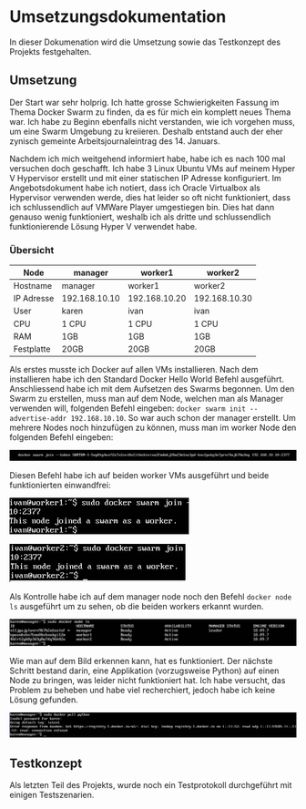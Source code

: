 # Umsetzungsdokumentation

In dieser Dokumenation wird die Umsetzung sowie das Testkonzept des Projekts festgehalten.

## Umsetzung
Der Start war sehr holprig. Ich hatte grosse Schwierigkeiten Fassung im Thema Docker Swarm zu finden, da es für mich ein komplett neues Thema war. Ich habe zu Beginn ebenfalls nicht verstanden, wie ich vorgehen muss, um eine Swarm Umgebung zu kreiieren. Deshalb entstand auch der eher zynisch gemeinte Arbeitsjournaleintrag des 14. Januars.

Nachdem ich mich weitgehend informiert habe, habe ich es nach 100 mal versuchen doch geschafft. Ich habe 3 Linux Ubuntu VMs auf meinem Hyper V Hypervisor erstellt und mit einer statischen IP Adresse konfiguriert. Im Angebotsdokument habe ich notiert, dass ich Oracle Virtualbox als Hypervisor verwenden werde, dies hat leider so oft nicht funktioniert, dass ich schlussendlich auf VMWare Player umgestiegen bin. Dies hat dann genauso wenig funktioniert, weshalb ich als dritte und schlussendlich funktionierende Lösung Hyper V verwendet habe.

### Übersicht

| Node | manager | worker1 | worker2 |
| ------------- | ------------- | ------------- | ------------- |
| Hostname | manager | worker1 | worker2 |
| IP Adresse | 192.168.10.10| 192.168.10.20 | 192.168.10.30 |
| User | karen | ivan | ivan |  
| CPU | 1 CPU | 1 CPU | 1 CPU |
| RAM | 1GB | 1GB | 1GB |
| Festplatte | 20GB | 20GB | 20GB |

Als erstes musste ich Docker auf allen VMs installieren. Nach dem installieren habe ich den Standard Docker Hello World Befehl ausgeführt. Anschliessend habe ich mit dem Aufsetzen des Swarms begonnen. Um den Swarm zu erstellen, muss man auf dem Node, welchen man als Manager verwenden will, folgenden Befehl eingeben: `docker swarm init --advertise-addr 192.168.10.10`. So war auch schon der manager erstellt. Um mehrere Nodes noch hinzufügen zu können, muss man im worker Node den folgenden Befehl eingeben:

![no](https://github.com/dorian1142/M157/blob/main/swarmtoken.PNG)

Diesen Befehl habe ich auf beiden worker VMs ausgeführt und beide funktionierten einwandfrei:

![no](https://github.com/dorian1142/M157/blob/main/worker1join.PNG)

![no](https://github.com/dorian1142/M157/blob/main/worker2join.PNG)

Als Kontrolle habe ich auf dem manager node noch den Befehl `docker node ls` ausgeführt um zu sehen, ob die beiden workers erkannt wurden.

![no](https://github.com/dorian1142/M157/blob/main/nodes.PNG)

Wie man auf dem Bild erkennen kann, hat es funktioniert. Der nächste Schritt bestand darin, eine Applikation (vorzugsweise Python) auf einen Node zu bringen, was leider nicht funktioniert hat. Ich habe versucht, das Problem zu beheben und habe viel recherchiert, jedoch habe ich keine Lösung gefunden.

![no](https://github.com/dorian1142/M157/blob/main/fail.PNG)

## Testkonzept

Als letzten Teil des Projekts, wurde noch ein Testprotokoll durchgeführt mit einigen Testszenarien.
